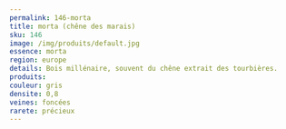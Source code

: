 ```yaml
---
permalink: 146-morta
title: morta (chêne des marais)
sku: 146
image: /img/produits/default.jpg
essence: morta
region: europe
details: Bois millénaire, souvent du chêne extrait des tourbières.
produits:
couleur: gris
densite: 0,8
veines: foncées
rarete: précieux
---
```

